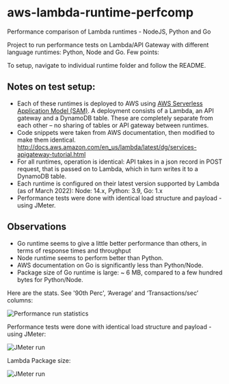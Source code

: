 # aws-lambda-runtime-perfcomp
 Performance comparison of Lambda runtimes - NodeJS, Python and Go


Project to run performance tests on Lambda/API Gateway with different language runtimes: Python, Node and Go. Few points:

To setup, navigate to individual runtime folder and follow the README.

## Notes on test setup:
 
 - Each of these runtimes is deployed to AWS using [AWS Serverless Application Model (SAM)](https://docs.aws.amazon.com/serverless-application-model/latest/developerguide/what-is-sam.html). A deployment consists of a Lambda, an API gateway and a DynamoDB table. These are completely separate from each other – no sharing of tables or API gateway between runtimes.
 - Code snippets were taken from AWS documentation, then modified to make them identical. http://docs.aws.amazon.com/en_us/lambda/latest/dg/services-apigateway-tutorial.html
 - For all runtimes, operation is identical: API takes in a json record in POST request, that is passed on to Lambda, which in turn writes it to a DynamoDB table.
 - Each runtime is configured on their latest version supported by Lambda (as of March 2022): Node: 14.x, Python: 3.9, Go: 1.x
 - Performance tests were done with identical load structure and payload - using JMeter.

## Observations

 - Go runtime seems to give a little better performance than others, in terms of response times and throughput
 - Node runtime seems to perform better than Python.
 - AWS documentation on Go is significantly less than Python/Node.
 - Package size of Go runtime is large: ~ 6 MB, compared to a few hundred bytes for Python/Node. 
 
 
Here are the stats. See '90th Perc', ‘Average’ and ‘Transactions/sec’ columns:

![Performance run statistics](https://github.com/ashankz/lambda-runtimes-perf/blob/main/tests/jmeter/images/testrun-20220314.png?raw=true)

 
Performance tests were done with identical load structure and payload - using JMeter:
 

![JMeter run](https://github.com/ashankz/lambda-runtimes-perf/blob/main/tests/jmeter/images/jmeter-run-20220314.png?raw=true)


Lambda Package size:

![JMeter run](https://github.com/ashankz/lambda-runtimes-perf/blob/main/tests/jmeter/images/lambda-size-20220314.png?raw=true)



